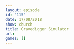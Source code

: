 ```yaml
---
layout: episode
id: '115'
date: 17/08/2018
show: church
title: Gravedigger Simulator
url: 
games: []
---
```

